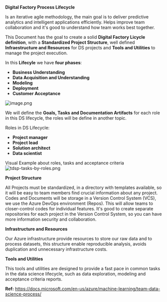 **Digital Factory Process Lifecycle** 

Is an iterative agile methodology, the main goal is to deliver predictive analytics and intelligent applications efficiently. Helps improve team collaboration and it's good to understand how team works best together.

This Document has the goal to create a solid **Digital Factory Licycle definition**, with a **Standardized Project Structure**, well defined **Infraestructure and Resources** for DS projects and **Tools and Utilities** to manage the project execution.

In this **Lifecyle** we have **four phases**:
- **Business Understanding**
- **Data Acquisition and Understanding**
- **Modeling**
- **Deployment**
- **Customer Acceptance**

![image.png](/.attachments/image-e106a42b-4c42-431e-89d7-09c89a4cdc8d.png)

We will define the **Goals, Tasks and Documentation Artifacts** for each role in this DS lifecycle, the roles will be define in another topic.

Roles in DS Lifecycle:
- **Project manager**
- **Project lead**
- **Solution architect**
- **Data scientist**

Visual Example about roles, tasks and acceptance criteria
![tdsp-tasks-by-roles.png](/.attachments/tdsp-tasks-by-roles-662b6751-3100-4162-b0e5-68cc50360376.png)

**Project Structure**

All Projects must be standardized, in a directory with templates available, so it will be easy to team members find crucial information about any project.
Codes and Documents will be storage in a Version Control System (VCS), we use the Azure DevOps environment (Repos). 
This will allow teams to closer-control codes for individual features. It's good to create separate repositories for each project in the Version Control System, so you can have more information security and collaboration.

**Infrastructure and Resources**

Our Azure infrastructure provide resources to store our raw data and to process datasets, this structure enable reproducible analysis, avoids duplication and  unnecessary infrastructure costs.

**Tools and Utilities**

This tools and utilities are designed to provide a fast pace in common tasks in the data science lifecycle, such as data exploration, modeling and acceptance criteria reports.

**Ref:**
https://docs.microsoft.com/en-us/azure/machine-learning/team-data-science-process/
